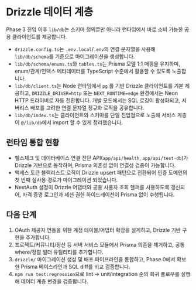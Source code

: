# Drizzle 데이터 계층

Phase 3 진입 이후 `lib/db`는 스키마 정의뿐만 아니라 런타임에서 바로 소비 가능한 공용 클라이언트를 제공합니다.

- `drizzle.config.ts`는 `.env.local`/`.env`의 연결 문자열을 사용해 `lib/db/schema`를 기준으로 마이그레이션을 생성합니다.
- `lib/db/schema/enums.ts`와 `tables.ts`는 Prisma 모델 1:1 매핑을 유지하며, enum/관계/인덱스 메타데이터를 TypeScript 수준에서 활용할 수 있도록 노출합니다.
- `lib/db/client.ts`는 Node 런타임에서 `pg` 풀 기반 Drizzle 클라이언트를 기본 제공하고, `DRIZZLE_DRIVER=http` 또는 `NEXT_RUNTIME=edge` 환경에서는 Neon HTTP 드라이버로 자동 전환합니다. 개발 모드에서는 SQL 로깅이 활성화되고, 서버리스 배포를 고려한 연결 문자열 정규화 로직을 공유합니다.
- `lib/db/index.ts`는 클라이언트와 스키마를 단일 진입점으로 노출해 서비스 계층이 `@/lib/db`에서 import 할 수 있게 정리했습니다.

## 런타임 통합 현황

- 헬스체크 및 데이터베이스 연결 진단 API(`app/api/health`, `app/api/test-db`)가 Drizzle 기반으로 동작하며, Prisma 의존성 없이 연결성 검증이 가능합니다.
- 액세스 토큰 블랙리스트 로직이 Drizzle upsert 패턴으로 전환되어 인증 도메인의 첫 번째 실사용 경로가 마이그레이션 되었습니다.
- NextAuth 설정이 Drizzle 어댑터와 공용 사용자 조회 헬퍼를 사용하도록 갱신되어, 자격 증명 로그인과 세션 권한 하이드레이션이 Prisma 없이 수행됩니다.

## 다음 단계

1. OAuth 제공자 연동을 위한 계정 테이블/어댑터 확장을 설계하고, Drizzle 기반 구현을 추가합니다.
2. 프로젝트/커뮤니티/정산 등 서버 서비스 모듈에서 Prisma 의존을 제거하고, 공통 where/정렬 빌더 유틸리티를 추가합니다.
3. `drizzle/` 마이그레이션 생성 및 배포 파이프라인을 통합하고, Phase 0에서 확보한 Prisma 베이스라인과 SQL diff를 비교 검증합니다.
4. `npm run test:regression`으로 lint → unit/integration 순의 회귀 플로우를 실행해 데이터 계층 변경을 검증합니다.
